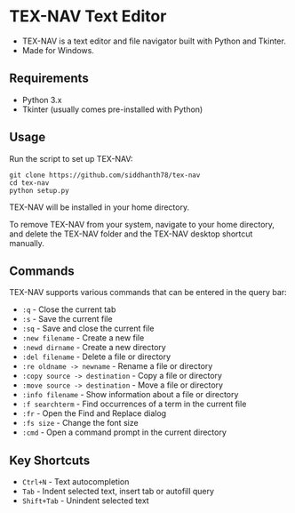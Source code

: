 # TEX-NAV Text Editor

- TEX-NAV is a text editor and file navigator built with Python and Tkinter.
- Made for Windows.

## Requirements

- Python 3.x
- Tkinter (usually comes pre-installed with Python)

## Usage

Run the script to set up TEX-NAV:

```
git clone https://github.com/siddhanth78/tex-nav
cd tex-nav
python setup.py
```

TEX-NAV will be installed in your home directory.

To remove TEX-NAV from your system, navigate to your home directory, and delete the TEX-NAV folder and the TEX-NAV desktop shortcut manually.

## Commands

TEX-NAV supports various commands that can be entered in the query bar:

- `:q` - Close the current tab
- `:s` - Save the current file
- `:sq` - Save and close the current file
- `:new filename` - Create a new file
- `:newd dirname` - Create a new directory
- `:del filename` - Delete a file or directory
- `:re oldname -> newname` - Rename a file or directory
- `:copy source -> destination` - Copy a file or directory
- `:move source -> destination` - Move a file or directory
- `:info filename` - Show information about a file or directory
- `:f searchterm` - Find occurrences of a term in the current file
- `:fr` - Open the Find and Replace dialog
- `:fs size` - Change the font size
- `:cmd` - Open a command prompt in the current directory

## Key Shortcuts

- `Ctrl+N` - Text autocompletion
- `Tab` - Indent selected text, insert tab or autofill query
- `Shift+Tab` - Unindent selected text
